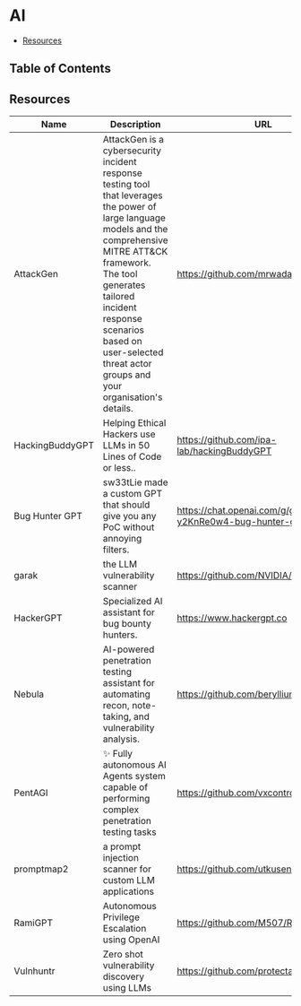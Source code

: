 # AI

- [Resources](#resources)

## Table of Contents

## Resources

| Name | Description | URL |
| --- | --- | --- |
| AttackGen | AttackGen is a cybersecurity incident response testing tool that leverages the power of large language models and the comprehensive MITRE ATT&CK framework. The tool generates tailored incident response scenarios based on user-selected threat actor groups and your organisation's details. | https://github.com/mrwadams/attackgen |
| HackingBuddyGPT | Helping Ethical Hackers use LLMs in 50 Lines of Code or less.. | https://github.com/ipa-lab/hackingBuddyGPT |
| Bug Hunter GPT | sw33tLie made a custom GPT that should give you any PoC without annoying filters. | https://chat.openai.com/g/g-y2KnRe0w4-bug-hunter-gpt |
| garak | the LLM vulnerability scanner | https://github.com/NVIDIA/garak |
| HackerGPT | Specialized AI assistant for bug bounty hunters. | https://www.hackergpt.co |
| Nebula | AI-powered penetration testing assistant for automating recon, note-taking, and vulnerability analysis. | https://github.com/berylliumsec/nebula |
| PentAGI | ✨ Fully autonomous AI Agents system capable of performing complex penetration testing tasks | https://github.com/vxcontrol/pentagi |
| promptmap2 | a prompt injection scanner for custom LLM applications | https://github.com/utkusen/promptmap |
| RamiGPT | Autonomous Privilege Escalation using OpenAI | https://github.com/M507/RamiGPT |
| Vulnhuntr | Zero shot vulnerability discovery using LLMs | https://github.com/protectai/vulnhuntr |
